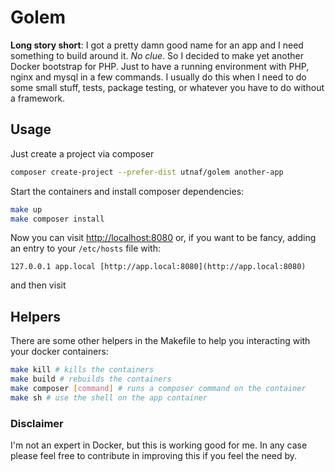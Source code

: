 # Golem

**Long story short**: I got a pretty damn good name for an app and I need something to build around it. *No clue*. So I decided to make yet another Docker bootstrap for PHP. Just to have a running environment with PHP, nginx and mysql in a few commands. I usually do this when I need to do some small stuff, tests, package testing, or whatever you have to do without a framework.

## Usage

Just create a project via composer

```bash
composer create-project --prefer-dist utnaf/golem another-app
```

Start the containers and install composer dependencies:

```bash
make up
make composer install
```

Now you can visit [http://localhost:8080](http://localhost:8080) or, if you want to be fancy, adding an entry to your `/etc/hosts` file with:
```
127.0.0.1 app.local [http://app.local:8080](http://app.local:8080)
```

and then visit 

## Helpers
There are some other helpers in the Makefile to help you interacting with your docker containers:

``` bash
make kill # kills the containers
make build # rebuilds the containers
make composer [command] # runs a composer command on the container
make sh # use the shell on the app container
``` 

### Disclaimer
I'm not an expert in Docker, but this is working good for me. In any case please feel free to contribute in improving this if you feel the need by. 